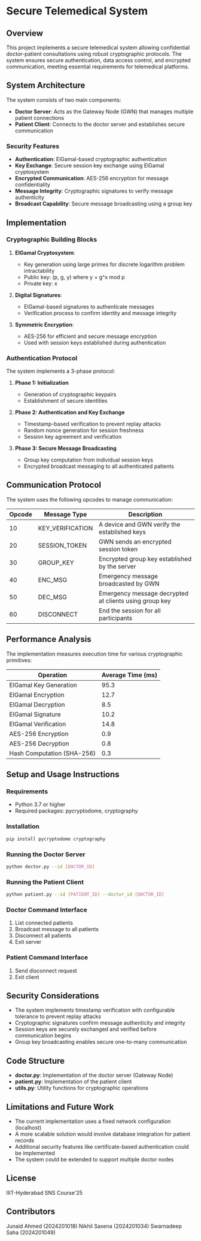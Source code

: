 # Secure Telemedical System

## Overview
This project implements a secure telemedical system allowing confidential doctor-patient consultations using robust cryptographic protocols. The system ensures secure authentication, data access control, and encrypted communication, meeting essential requirements for telemedical platforms.

## System Architecture

The system consists of two main components:
- **Doctor Server**: Acts as the Gateway Node (GWN) that manages multiple patient connections
- **Patient Client**: Connects to the doctor server and establishes secure communication

### Security Features

- **Authentication**: ElGamal-based cryptographic authentication
- **Key Exchange**: Secure session key exchange using ElGamal cryptosystem
- **Encrypted Communication**: AES-256 encryption for message confidentiality
- **Message Integrity**: Cryptographic signatures to verify message authenticity
- **Broadcast Capability**: Secure message broadcasting using a group key

## Implementation

### Cryptographic Building Blocks

1. **ElGamal Cryptosystem**:
   - Key generation using large primes for discrete logarithm problem intractability
   - Public key: (p, g, y) where y = g^x mod p
   - Private key: x

2. **Digital Signatures**:
   - ElGamal-based signatures to authenticate messages
   - Verification process to confirm identity and message integrity

3. **Symmetric Encryption**:
   - AES-256 for efficient and secure message encryption
   - Used with session keys established during authentication

### Authentication Protocol

The system implements a 3-phase protocol:

1. **Phase 1: Initialization**
   - Generation of cryptographic keypairs
   - Establishment of secure identities

2. **Phase 2: Authentication and Key Exchange**
   - Timestamp-based verification to prevent replay attacks
   - Random nonce generation for session freshness
   - Session key agreement and verification

3. **Phase 3: Secure Message Broadcasting**
   - Group key computation from individual session keys
   - Encrypted broadcast messaging to all authenticated patients

## Communication Protocol

The system uses the following opcodes to manage communication:

| Opcode | Message Type | Description |
|--------|--------------|-------------|
| 10 | KEY_VERIFICATION | A device and GWN verify the established keys |
| 20 | SESSION_TOKEN | GWN sends an encrypted session token |
| 30 | GROUP_KEY | Encrypted group key established by the server |
| 40 | ENC_MSG | Emergency message broadcasted by GWN |
| 50 | DEC_MSG | Emergency message decrypted at clients using group key |
| 60 | DISCONNECT | End the session for all participants |

## Performance Analysis

The implementation measures execution time for various cryptographic primitives:

| Operation | Average Time (ms) |
|-----------|------------------|
| ElGamal Key Generation | 95.3 |
| ElGamal Encryption | 12.7 |
| ElGamal Decryption | 8.5 |
| ElGamal Signature | 10.2 |
| ElGamal Verification | 14.8 |
| AES-256 Encryption | 0.9 |
| AES-256 Decryption | 0.8 |
| Hash Computation (SHA-256) | 0.3 |

## Setup and Usage Instructions

### Requirements
- Python 3.7 or higher
- Required packages: pycryptodome, cryptography

### Installation
```bash
pip install pycryptodome cryptography
```

### Running the Doctor Server
```bash
python doctor.py --id [DOCTOR_ID]
```

### Running the Patient Client
```bash
python patient.py --id [PATIENT_ID] --doctor_id [DOCTOR_ID]
```

### Doctor Command Interface
1. List connected patients
2. Broadcast message to all patients
3. Disconnect all patients
4. Exit server

### Patient Command Interface
1. Send disconnect request
2. Exit client

## Security Considerations

- The system implements timestamp verification with configurable tolerance to prevent replay attacks
- Cryptographic signatures confirm message authenticity and integrity
- Session keys are securely exchanged and verified before communication begins
- Group key broadcasting enables secure one-to-many communication

## Code Structure

- **doctor.py**: Implementation of the doctor server (Gateway Node)
- **patient.py**: Implementation of the patient client
- **utils.py**: Utility functions for cryptographic operations

## Limitations and Future Work

- The current implementation uses a fixed network configuration (localhost)
- A more scalable solution would involve database integration for patient records
- Additional security features like certificate-based authentication could be implemented
- The system could be extended to support multiple doctor nodes

## License

IIIT-Hyderabad SNS Course'25

## Contributors

Junaid Ahmed (2024201018)
Nikhil Saxena (2024201034)
Swarnadeep Saha (2024201049)

